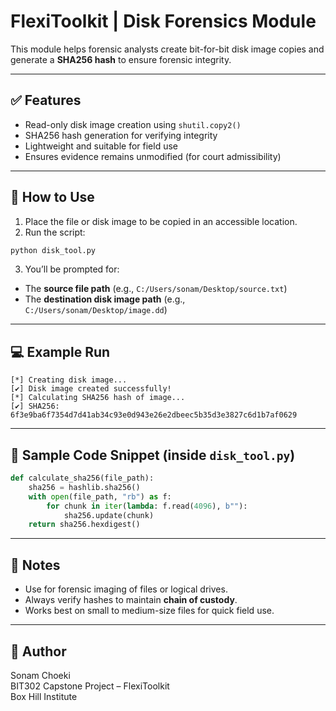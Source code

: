 # FlexiToolkit | Disk Forensics Module

This module helps forensic analysts create bit-for-bit disk image copies and generate a **SHA256 hash** to ensure forensic integrity.

---

## ✅ Features

- Read-only disk image creation using `shutil.copy2()`
- SHA256 hash generation for verifying integrity
- Lightweight and suitable for field use
- Ensures evidence remains unmodified (for court admissibility)

---

## 🧪 How to Use

1. Place the file or disk image to be copied in an accessible location.
2. Run the script:

```bash
python disk_tool.py
```

3. You’ll be prompted for:
- The **source file path** (e.g., `C:/Users/sonam/Desktop/source.txt`)
- The **destination disk image path** (e.g., `C:/Users/sonam/Desktop/image.dd`)

---

## 💻 Example Run

```
[*] Creating disk image...
[✔] Disk image created successfully!
[*] Calculating SHA256 hash of image...
[✔] SHA256: 6f3e9ba6f7354d7d41ab34c93e0d943e26e2dbeec5b35d3e3827c6d1b7af0629
```

---

## 📝 Sample Code Snippet (inside `disk_tool.py`)

```python
def calculate_sha256(file_path):
    sha256 = hashlib.sha256()
    with open(file_path, "rb") as f:
        for chunk in iter(lambda: f.read(4096), b""):
            sha256.update(chunk)
    return sha256.hexdigest()
```

---

## 📌 Notes

- Use for forensic imaging of files or logical drives.
- Always verify hashes to maintain **chain of custody**.
- Works best on small to medium-size files for quick field use.

---

## 👤 Author

Sonam Choeki  
BIT302 Capstone Project – FlexiToolkit  
Box Hill Institute  
